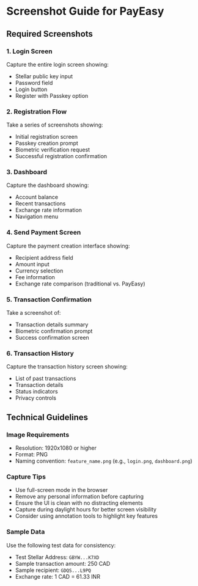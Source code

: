 # Screenshot Guide for PayEasy

## Required Screenshots

### 1. Login Screen
Capture the entire login screen showing:
- Stellar public key input
- Password field
- Login button
- Register with Passkey option

### 2. Registration Flow
Take a series of screenshots showing:
- Initial registration screen
- Passkey creation prompt
- Biometric verification request
- Successful registration confirmation

### 3. Dashboard
Capture the dashboard showing:
- Account balance
- Recent transactions
- Exchange rate information
- Navigation menu

### 4. Send Payment Screen
Capture the payment creation interface showing:
- Recipient address field
- Amount input
- Currency selection
- Fee information
- Exchange rate comparison (traditional vs. PayEasy)

### 5. Transaction Confirmation
Take a screenshot of:
- Transaction details summary
- Biometric confirmation prompt
- Success confirmation screen

### 6. Transaction History
Capture the transaction history screen showing:
- List of past transactions
- Transaction details
- Status indicators
- Privacy controls

## Technical Guidelines

### Image Requirements
- Resolution: 1920x1080 or higher
- Format: PNG
- Naming convention: `feature_name.png` (e.g., `login.png`, `dashboard.png`)

### Capture Tips
- Use full-screen mode in the browser
- Remove any personal information before capturing
- Ensure the UI is clean with no distracting elements
- Capture during daylight hours for better screen visibility
- Consider using annotation tools to highlight key features

### Sample Data
Use the following test data for consistency:
- Test Stellar Address: `GBYW...K7XD`
- Sample transaction amount: 250 CAD
- Sample recipient: `GDQS...L9PQ`
- Exchange rate: 1 CAD = 61.33 INR 